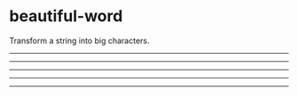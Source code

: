 # beautiful-word
Transform a string into big characters.

******     ******    *****    *     *   *******   *******    ******   *     *   *                  *     *    *****    ******    ******
*     *   *         *     *   *     *      *         *      *         *     *   *                  *     *   *     *   *     *   *     *
******    *******   *******   *     *      *         *      *******   *     *   *                  *  *  *   *     *   ******    *     *
*     *   *         *     *   *     *      *         *      *         *     *   *                  * * * *   *     *   *   *     *     *
******     ******   *     *    *****       *      *******   *          *****    *******            *     *    *****    *     *   ******